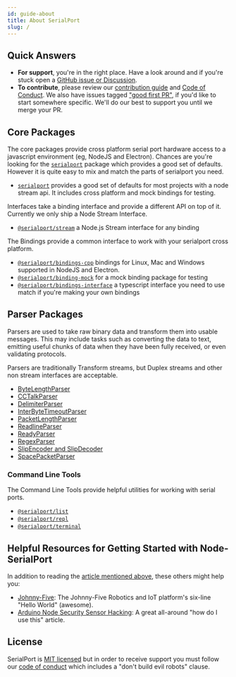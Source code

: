 ```yaml
---
id: guide-about
title: About SerialPort
slug: /
---
```


## Quick Answers

- **For support**, you're in the right place. Have a look around and if you're stuck open a [GitHub issue or Discussion](https://github.com/serialport/node-serialport/issues/new/choose).
- **To contribute**, please review our [contribution guide](https://github.com/serialport/node-serialport/blob/master/CONTRIBUTING.md) and [Code of Conduct](code-of-conduct). We also have issues tagged ["good first PR"](https://github.com/serialport/node-serialport/issues?q=is%3Aissue+is%3Aopen+label%3A%22good+first+issue%22), if you'd like to start somewhere specific. We'll do our best to support you until we merge your PR.

## Core Packages

The core packages provide cross platform serial port hardware access to a javascript environment (eg, NodeJS and Electron). Chances are you're looking for the [`serialport`](api-serialport.md) package which provides a good set of defaults. However it is quite easy to mix and match the parts of serialport you need.

- [`serialport`](api-serialport.md) provides a good set of defaults for most projects with a node stream api. It includes cross platform and mock bindings for testing.

Interfaces take a binding interface and provide a different API on top of it. Currently we only ship a Node Stream Interface.

- [`@serialport/stream`](api-stream.md) a Node.js Stream interface for any binding

The Bindings provide a common interface to work with your serialport cross platform.

- [`@serialport/bindings-cpp`](api-bindings-cpp.md) bindings for Linux, Mac and Windows supported in NodeJS and Electron.
- [`@serialport/binding-mock`](api-binding-mock.md) for a mock binding package for testing
- [`@serialport/bindings-interface`](api-bindings-interface.md) a typescript interface you need to use match if you're making your own bindings

## Parser Packages

Parsers are used to take raw binary data and transform them into usable messages. This may include tasks such as converting the data to text, emitting useful chunks of data when they have been fully received, or even validating protocols.

Parsers are traditionally Transform streams, but Duplex streams and other non stream interfaces are acceptable.

- [ByteLengthParser](api-parser-byte-length.md)
- [CCTalkParser](api-parser-cctalk.md)
- [DelimiterParser](api-parser-delimiter.md)
- [InterByteTimeoutParser](api-parser-inter-byte-timeout.md)
- [PacketLengthParser](api-parser-packet-length.md)
- [ReadlineParser](api-parser-readline.md)
- [ReadyParser](api-parser-ready.md)
- [RegexParser](api-parser-regex.md)
- [SlipEncoder and SlipDecoder](api-parser-slip-encoder.md)
- [SpacePacketParser](api-parser-spacepacket.md)

### Command Line Tools

The Command Line Tools provide helpful utilities for working with serial ports.

- [`@serialport/list`](bin-list.md)
- [`@serialport/repl`](bin-repl.md)
- [`@serialport/terminal`](bin-terminal.md)

## Helpful Resources for Getting Started with Node-SerialPort

In addition to reading the [article mentioned above](http://www.voodootikigod.com/nodebots-the-rise-of-js-robotics), these others might help you:

- [Johnny-Five](http://johnny-five.io/#hello-world): The Johnny-Five Robotics and IoT platform's six-line "Hello World" (awesome).
- [Arduino Node Security Sensor Hacking](http://nexxylove.tumblr.com/post/20159263403/arduino-node-security-sensor-hacking): A great all-around "how do I use this" article.

## License

SerialPort is [MIT licensed](https://github.com/serialport/node-serialport/blob/master/LICENSE) but in order to receive support you must follow our [code of conduct](code-of-conduct.md) which includes a "don't build evil robots" clause.
